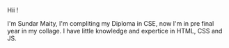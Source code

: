 Hii !

I'm Sundar Maity, I'm compliting my Diploma in CSE, now I'm in pre final year in my collage. I have little knowledge and expertice in HTML, CSS and JS.
